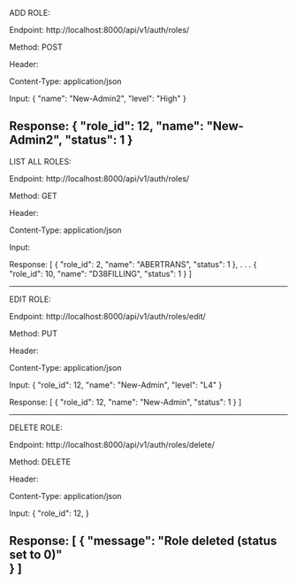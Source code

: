 ADD ROLE:

Endpoint: http://localhost:8000/api/v1/auth/roles/


Method: POST


Header: 

Content-Type: application/json

Input: 
{
  "name": "New-Admin2",
  "level": "High"
}

Response: 
{
    "role_id": 12,
    "name": "New-Admin2",
    "status": 1
}
----------------------------------------------------------
LIST ALL ROLES:

Endpoint: http://localhost:8000/api/v1/auth/roles/


Method: GET


Header: 

Content-Type: application/json

Input: 

Response: 
[
    {
        "role_id": 2,
        "name": "ABERTRANS",
        "status": 1
    },
.
.
.
    {
        "role_id": 10,
        "name": "D38FILLING",
        "status": 1
    }
]

----------------------------------------------------------
EDIT ROLE:

Endpoint: http://localhost:8000/api/v1/auth/roles/edit/


Method: PUT


Header: 

Content-Type: application/json

Input: 
    {
  	"role_id": 12,
  	"name": "New-Admin",
  	"level": "L4"
    }

Response: 
[
    {
        "role_id": 12,
        "name": "New-Admin",
        "status": 1
    }
]

----------------------------------------------------------
DELETE ROLE:

Endpoint: http://localhost:8000/api/v1/auth/roles/delete/


Method: DELETE


Header: 

Content-Type: application/json

Input: 
    {
  	"role_id": 12,
    }

Response: 
[
    {
        "message": "Role deleted (status set to 0)"    
    }
]
----------------------------------------------------------